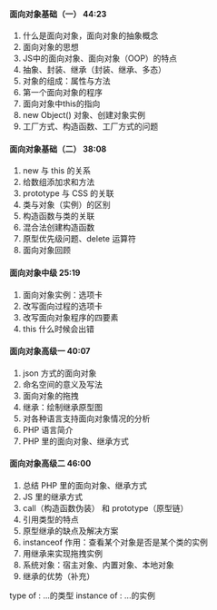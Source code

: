 #### 面向对象基础（一）	44:23

1. 什么是面向对象，面向对象的抽象概念
2. 面向对象的思想
3. JS中的面向对象、面向对象（OOP）的特点
4. 抽象、封装、继承（封装、继承、多态）
5. 对象的组成：属性与方法
6. 第一个面向对象的程序
7. 面向对象中this的指向
8. new Object() 对象、创建对象实例
9. 工厂方式、构造函数、工厂方式的问题

#### 面向对象基础（二）	38:08

1. new 与 this 的关系
2. 给数组添加求和方法
3. prototype 与 CSS 的关联
4. 类与对象（实例）的区别
5. 构造函数与类的关联
6. 混合法创建构造函数
7. 原型优先级问题、delete 运算符
8. 面向对象回顾

#### 面向对象中级	25:19

1. 面向对象实例：选项卡
2. 改写面向过程的选项卡
3. 改写面向对象程序的四要素
4. this 什么时候会出错

#### 面向对象高级一	40:07

1. json 方式的面向对象
2. 命名空间的意义及写法
3. 面向对象的拖拽
4. 继承：绘制继承原型图
5. 对各种语言支持面向对象情况的分析
6. PHP 语言简介
7. PHP 里的面向对象、继承方式

#### 面向对象高级二	46:00

1. 总结 PHP 里的面向对象、继承方式
2. JS 里的继承方式
3. call（构造函数伪装） 和 prototype（原型链）
4. 引用类型的特点
5. 原型继承的缺点及解决方案
6. instanceof 作用：查看某个对象是否是某个类的实例
7. 用继承来实现拖拽实例
8. 系统对象：宿主对象、内置对象、本地对象
9. 继承的优势（补充）


type        of : ...的类型
instance    of : ...的实例